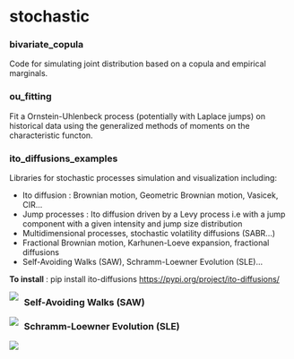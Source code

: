 # stochastic

### bivariate_copula
Code for simulating joint distribution based on a copula and empirical marginals.

### ou_fitting
Fit a Ornstein-Uhlenbeck process (potentially with Laplace jumps) on historical data using the generalized methods of moments on the characteristic functon.

### ito_diffusions_examples
Libraries for stochastic processes simulation and visualization including:
* Ito diffusion : Brownian motion, Geometric Brownian motion, Vasicek, CIR...
* Jump processes : Ito diffusion driven by a Levy process i.e with a jump component with a given intensity and jump size distribution
* Multidimensional processes, stochastic volatility diffusions (SABR...)
* Fractional Brownian motion, Karhunen-Loeve expansion, fractional diffusions
* Self-Avoiding Walks (SAW), Schramm-Loewner Evolution (SLE)...

**To install** : pip install ito-diffusions
https://pypi.org/project/ito-diffusions/

<img src="./examples/ito_diffusions_examples/brownian_sheaf.png"
     style="float: left; margin-right: 10px;" />

### Self-Avoiding Walks (SAW)

<img src="./examples/ito_diffusions_examples/saw_square.png"
     style="float: left; margin-right: 10px;" />

### Schramm-Loewner Evolution (SLE)

<img src="./examples/ito_diffusions_examples/sle.png"
     style="float: left; margin-right: 10px;" />
